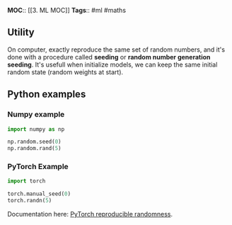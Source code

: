 **MOC**:: [[3. ML MOC]]
**Tags**:: #ml #maths 

## Utility
On computer, exactly reproduce the same set of random numbers, and it's done with a procedure called **seeding** or **random number generation seeding**. It's usefull when initialize models, we can keep the same initial random state (random weights at start).

## Python examples
### Numpy example
```python
import numpy as np

np.random.seed(0)
np.random.rand(5)
```
### PyTorch Example
```python
import torch

torch.manual_seed(0)
torch.randn(5)
```
Documentation here: [PyTorch reproducible randomness](https://pytorch.org/docs/stable/notes/randomness.html).